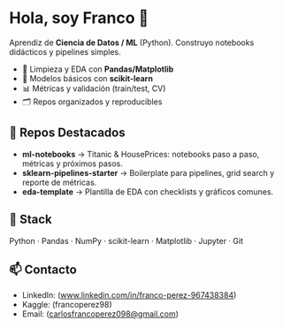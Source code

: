 
# Hola, soy Franco 👋

Aprendiz de **Ciencia de Datos / ML** (Python). Construyo notebooks didácticos y pipelines simples.
- 🧹 Limpieza y EDA con **Pandas/Matplotlib**
- 🤖 Modelos básicos con **scikit-learn**
- 📊 Métricas y validación (train/test, CV)
- 🗂️ Repos organizados y reproducibles

## 📌 Repos Destacados
- **ml-notebooks** → Titanic & HousePrices: notebooks paso a paso, métricas y próximos pasos.
- **sklearn-pipelines-starter** → Boilerplate para pipelines, grid search y reporte de métricas.
- **eda-template** → Plantilla de EDA con checklists y gráficos comunes.

## 🔧 Stack
Python · Pandas · NumPy · scikit-learn · Matplotlib · Jupyter · Git

## 📫 Contacto
- LinkedIn: (www.linkedin.com/in/franco-perez-967438384)
- Kaggle: (francoperez98)
- Email: (carlosfrancoperez098@gmail.com)
